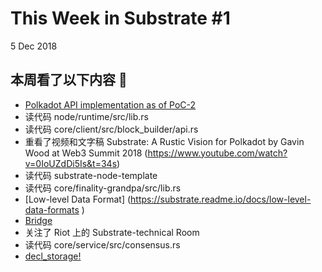 # This Week in Substrate #1
5 Dec 2018


## 本周看了以下内容 👀
* [Polkadot API implementation as of PoC-2](https://github.com/paritytech/substrate#33-runtime-and-api)
* 读代码 node/runtime/src/lib.rs
* 读代码 core/client/src/block_builder/api.rs
* 重看了视频和文字稿 Substrate: A Rustic Vision for Polkadot by Gavin Wood at Web3 Summit 2018 (https://www.youtube.com/watch?v=0IoUZdDi5Is&t=34s)
* 读代码 substrate-node-template
* 读代码 core/finality-grandpa/src/lib.rs
* [Low-level Data Format] (https://substrate.readme.io/docs/low-level-data-formats )
* [Bridge](https://github.com/w3f/consensus/blob/master/bridge/swap.md)
* 关注了 Riot 上的 Substrate-technical Room
* 读代码 core/service/src/consensus.rs
* [decl_storage!](https://wiki.parity.io/decl_storage)
